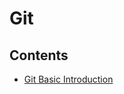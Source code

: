 # Git

## Contents

- [Git Basic Introduction](https://github.com/solarsdev/TIL/blob/master/Git/basic_intoduction.md)
